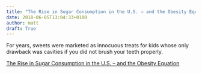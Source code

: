 ```yaml
---
title: "The Rise in Sugar Consumption in the U.S. – and the Obesity Equation"
date: 2018-06-05T13:04:33+0100
author: matt
draft: True
---
```

For years, sweets were marketed as innocuous treats for kids whose only drawback was cavities if you did not brush your teeth properly. 

[ The Rise in Sugar Consumption in the U.S. – and the Obesity Equation ]( http://www.genre.com/knowledge/blog/rise-in-sugar-consumption-in-the-us-en.html )
